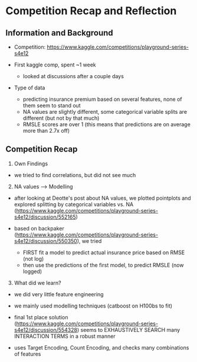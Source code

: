 # Competition Recap and Reflection

## Information and Background
- Competition: https://www.kaggle.com/competitions/playground-series-s4e12
- First kaggle comp, spent ~1 week
    - looked at discussions after a couple days

- Type of data
    - predicting insurance premium based on several features, none of them seem to stand out
    - NA values are slightly different, some categorical variable splits are different (but not by that much)
    - RMSLE scores are over 1 (this means that predictions are on average more than 2.7x off)

## Competition Recap

1. Own Findings
- we tried to find correlations, but did not see much

2. NA values --> Modelling
- after looking at Deotte's post about NA values, we plotted pointplots and explored splitting by categorical variables vs. NA
(https://www.kaggle.com/competitions/playground-series-s4e12/discussion/552165)

- based on backpaker (https://www.kaggle.com/competitions/playground-series-s4e12/discussion/550350), we tried
    - FIRST fit a model to predict actual insurance price based on RMSE (not log)
    - then use the predictions of the first model, to predict RMSLE (now logged)

3. What did we learn?
- we did very little feature engineering
- we mainly used modelling techniques (catboost on H100bs to fit)

- final 1st place solution (https://www.kaggle.com/competitions/playground-series-s4e12/discussion/554328)
seems to EXHAUSTIVELY SEARCH many INTERACTION TERMS in a robust manner

- uses Target Encoding, Count Encoding, and checks many combinations of features